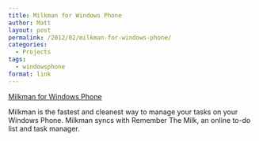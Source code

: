 ```yaml
---
title: Milkman for Windows Phone
author: Matt
layout: post
permalink: /2012/02/milkman-for-windows-phone/
categories:
  - Projects
tags:
  - windowsphone
format: link
---
```


[Milkman for Windows Phone][1]

 [1]: http://www.windowsphone.com/en-US/apps/2d14a2ea-9445-4d46-b385-8b2e45f7f6d8

Milkman is the fastest and cleanest way to manage your tasks on your Windows Phone. Milkman syncs with Remember The Milk, an online to-do list and task manager.
